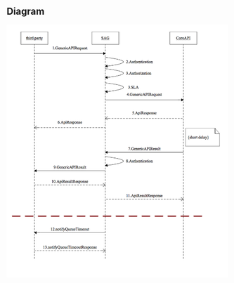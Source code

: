 ## Diagram

![message flow dgm](https://github.com/BeyondeLabs/mpesa-api-docs/blob/master/mkdocs/docs/assets/mpesa-api-message-flow.png?raw=true)